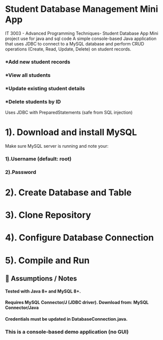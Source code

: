 # Student Database Management Mini App

IT 3003 - Advanced Programming Techniques- Student Database App Mini project use for java and sql code 
A simple console-based Java application that uses JDBC to connect to a MySQL database and perform CRUD operations (Create, Read, Update, Delete) on student records.

### *Add new student records 
### *View all students
### *Update existing student details
### *Delete students by ID

Uses JDBC with PreparedStatements (safe from SQL injection)

# 1). Download and install MySQL

Make sure MySQL server is running and note your:      
###               1).Username (default: root)
###               2).Password

# 2). Create Database and Table
# 3). Clone Repository
# 4). Configure Database Connection
# 5). Compile and Run

## 📌 Assumptions / Notes

#### Tested with Java 8+ and MySQL 8+.
#### Requires MySQL Connector/J (JDBC driver). Download from: MySQL Connector/Java
#### Credentials must be updated in DatabaseConnection.java.

### This is a console-based demo application (no GUI)
